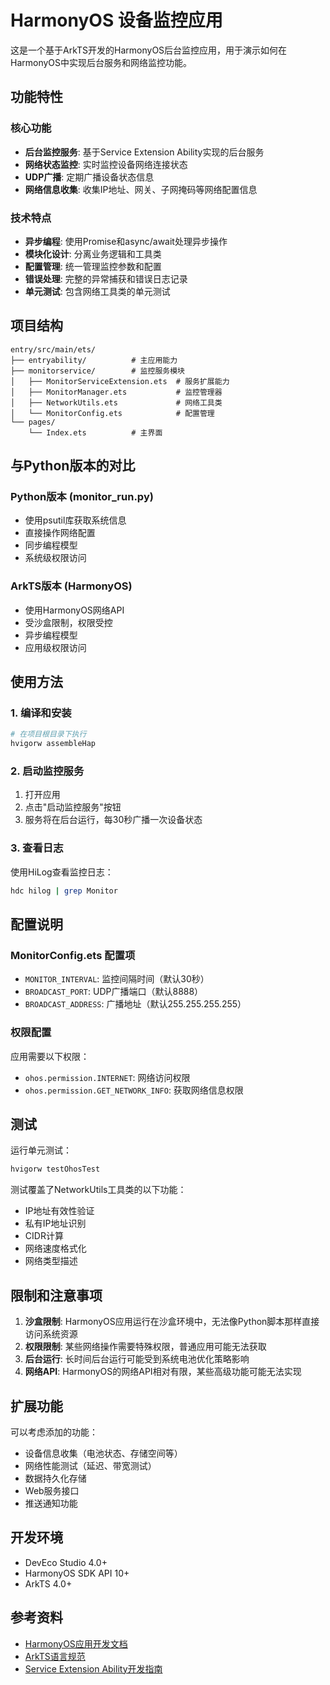 # HarmonyOS 设备监控应用

这是一个基于ArkTS开发的HarmonyOS后台监控应用，用于演示如何在HarmonyOS中实现后台服务和网络监控功能。

## 功能特性

### 核心功能
- **后台监控服务**: 基于Service Extension Ability实现的后台服务
- **网络状态监控**: 实时监控设备网络连接状态
- **UDP广播**: 定期广播设备状态信息
- **网络信息收集**: 收集IP地址、网关、子网掩码等网络配置信息

### 技术特点
- **异步编程**: 使用Promise和async/await处理异步操作
- **模块化设计**: 分离业务逻辑和工具类
- **配置管理**: 统一管理监控参数和配置
- **错误处理**: 完整的异常捕获和错误日志记录
- **单元测试**: 包含网络工具类的单元测试

## 项目结构

```
entry/src/main/ets/
├── entryability/          # 主应用能力
├── monitorservice/        # 监控服务模块
│   ├── MonitorServiceExtension.ets  # 服务扩展能力
│   ├── MonitorManager.ets           # 监控管理器
│   ├── NetworkUtils.ets             # 网络工具类
│   └── MonitorConfig.ets            # 配置管理
└── pages/
    └── Index.ets          # 主界面
```

## 与Python版本的对比

### Python版本 (monitor_run.py)
- 使用psutil库获取系统信息
- 直接操作网络配置
- 同步编程模型
- 系统级权限访问

### ArkTS版本 (HarmonyOS)
- 使用HarmonyOS网络API
- 受沙盒限制，权限受控
- 异步编程模型
- 应用级权限访问

## 使用方法

### 1. 编译和安装
```bash
# 在项目根目录下执行
hvigorw assembleHap
```

### 2. 启动监控服务
1. 打开应用
2. 点击"启动监控服务"按钮
3. 服务将在后台运行，每30秒广播一次设备状态

### 3. 查看日志
使用HiLog查看监控日志：
```bash
hdc hilog | grep Monitor
```

## 配置说明

### MonitorConfig.ets 配置项
- `MONITOR_INTERVAL`: 监控间隔时间（默认30秒）
- `BROADCAST_PORT`: UDP广播端口（默认8888）
- `BROADCAST_ADDRESS`: 广播地址（默认255.255.255.255）

### 权限配置
应用需要以下权限：
- `ohos.permission.INTERNET`: 网络访问权限
- `ohos.permission.GET_NETWORK_INFO`: 获取网络信息权限

## 测试

运行单元测试：
```bash
hvigorw testOhosTest
```

测试覆盖了NetworkUtils工具类的以下功能：
- IP地址有效性验证
- 私有IP地址识别
- CIDR计算
- 网络速度格式化
- 网络类型描述

## 限制和注意事项

1. **沙盒限制**: HarmonyOS应用运行在沙盒环境中，无法像Python脚本那样直接访问系统资源
2. **权限限制**: 某些网络操作需要特殊权限，普通应用可能无法获取
3. **后台运行**: 长时间后台运行可能受到系统电池优化策略影响
4. **网络API**: HarmonyOS的网络API相对有限，某些高级功能可能无法实现

## 扩展功能

可以考虑添加的功能：
- 设备信息收集（电池状态、存储空间等）
- 网络性能测试（延迟、带宽测试）
- 数据持久化存储
- Web服务接口
- 推送通知功能

## 开发环境

- DevEco Studio 4.0+
- HarmonyOS SDK API 10+
- ArkTS 4.0+

## 参考资料

- [HarmonyOS应用开发文档](https://developer.harmonyos.com/)
- [ArkTS语言规范](https://developer.harmonyos.com/cn/docs/documentation/doc-guides-V3/arkts-basic-syntax-overview-0000001531611153-V3)
- [Service Extension Ability开发指南](https://developer.harmonyos.com/cn/docs/documentation/doc-guides-V3/serviceextensionability-0000001427584712-V3)
